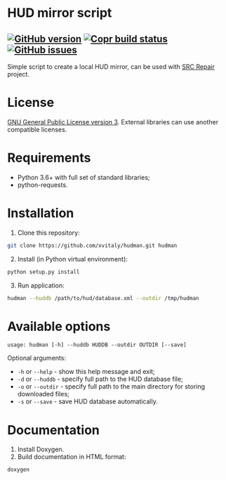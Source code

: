 # HUD mirror script

[![GitHub version](https://badge.fury.io/gh/xvitaly%2Fhudman.svg)](https://github.com/xvitaly/hudman/releases)
[![Copr build status](https://copr.fedorainfracloud.org/coprs/xvitaly/ecrepo/package/python-hudman/status_image/last_build.png)](https://copr.fedorainfracloud.org/coprs/xvitaly/ecrepo/package/python-hudman/)
[![GitHub issues](https://img.shields.io/github/issues/xvitaly/hudman.svg?label=issues&maxAge=60)](https://github.com/xvitaly/hudman/issues)
---

Simple script to create a local HUD mirror, can be used with [SRC Repair](https://github.com/xvitaly/srcrepair) project.

# License
[GNU General Public License version 3](LICENSE). External libraries can use another compatible licenses.

# Requirements

  * Python 3.6+ with full set of standard libraries;
  * python-requests.

# Installation

  1. Clone this repository:
  ```bash
  git clone https://github.com/xvitaly/hudman.git hudman
  ```
  2. Install (in Python virtual environment):
  ```bash
  python setup.py install
  ```
  3. Run application:
  ```bash
  hudman --huddb /path/to/hud/database.xml --outdir /tmp/hudman
  ```

# Available options

```text
usage: hudman [-h] --huddb HUDDB --outdir OUTDIR [--save]
```

Optional arguments:
 * `-h` or `--help` - show this help message and exit;
 * `-d` or `--huddb` - specify full path to the HUD database file;
 * `-o` or  `--outdir` - specify full path to the main directory for storing downloaded files;
 * `-s` or `--save` - save HUD database automatically.

# Documentation

  1. Install Doxygen.
  2. Build documentation in HTML format:
  ```bash
  doxygen
  ```
